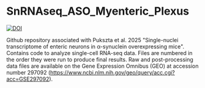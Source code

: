 # SnRNAseq_ASO_Myenteric_Plexus
[![DOI](https://zenodo.org/badge/982844916.svg)](https://doi.org/10.5281/zenodo.15793861)

Github repository associated with Pukszta et al. 2025 "Single-nuclei transcriptome of enteric neurons in α-synuclein overexpressing mice". Contains code to analyze single-cell RNA-seq data. Files are numbered in the order they were run to produce final results. Raw and post-processing data files are available on the Gene Expression Omnibus (GEO) at accession number 297092 (https://www.ncbi.nlm.nih.gov/geo/query/acc.cgi?acc=GSE297092).
